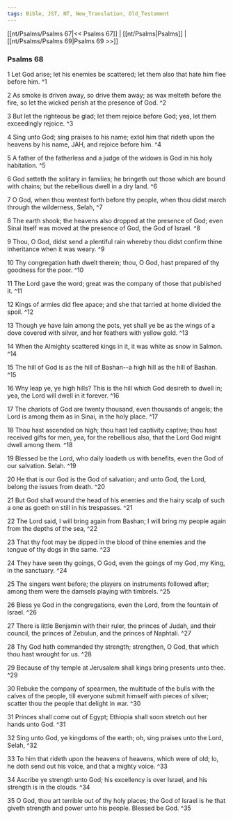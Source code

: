 ```yaml
---
tags: Bible, JST, NT, New_Translation, Old_Testament
---
```


[[nt/Psalms/Psalms 67|<< Psalms 67]] | [[nt/Psalms|Psalms]] | [[nt/Psalms/Psalms 69|Psalms 69 >>]]

### Psalms 68

1 Let God arise; let his enemies be scattered; let them also that hate him flee before him.  ^1

2 As smoke is driven away, so drive them away; as wax melteth before the fire, so let the wicked perish at the presence of God.  ^2

3 But let the righteous be glad; let them rejoice before God; yea, let them exceedingly rejoice.  ^3

4 Sing unto God; sing praises to his name; extol him that rideth upon the heavens by his name, JAH, and rejoice before him.  ^4

5 A father of the fatherless and a judge of the widows is God in his holy habitation.  ^5

6 God setteth the solitary in families; he bringeth out those which are bound with chains; but the rebellious dwell in a dry land.  ^6

7 O God, when thou wentest forth before thy people, when thou didst march through the wilderness, Selah,  ^7

8 The earth shook; the heavens also dropped at the presence of God; even Sinai itself was moved at the presence of God, the God of Israel.  ^8

9 Thou, O God, didst send a plentiful rain whereby thou didst confirm thine inheritance when it was weary.  ^9

10 Thy congregation hath dwelt therein; thou, O God, hast prepared of thy goodness for the poor.  ^10

11 The Lord gave the word; great was the company of those that published it.  ^11

12 Kings of armies did flee apace; and she that tarried at home divided the spoil.  ^12

13 Though ye have lain among the pots, yet shall ye be as the wings of a dove covered with silver, and her feathers with yellow gold.  ^13

14 When the Almighty scattered kings in it, it was white as snow in Salmon.  ^14

15 The hill of God is as the hill of Bashan\--a high hill as the hill of Bashan.  ^15

16 Why leap ye, ye high hills? This is the hill which God desireth to dwell in; yea, the Lord will dwell in it forever.  ^16

17 The chariots of God are twenty thousand, even thousands of angels; the Lord is among them as in Sinai, in the holy place.  ^17

18 Thou hast ascended on high; thou hast led captivity captive; thou hast received gifts for men, yea, for the rebellious also, that the Lord God might dwell among them.  ^18

19 Blessed be the Lord, who daily loadeth us with benefits, even the God of our salvation. Selah.  ^19

20 He that is our God is the God of salvation; and unto God, the Lord, belong the issues from death.  ^20

21 But God shall wound the head of his enemies and the hairy scalp of such a one as goeth on still in his trespasses.  ^21

22 The Lord said, I will bring again from Bashan; I will bring my people again from the depths of the sea,  ^22

23 That thy foot may be dipped in the blood of thine enemies and the tongue of thy dogs in the same.  ^23

24 They have seen thy goings, O God, even the goings of my God, my King, in the sanctuary.  ^24

25 The singers went before; the players on instruments followed after; among them were the damsels playing with timbrels.  ^25

26 Bless ye God in the congregations, even the Lord, from the fountain of Israel.  ^26

27 There is little Benjamin with their ruler, the princes of Judah, and their council, the princes of Zebulun, and the princes of Naphtali.  ^27

28 Thy God hath commanded thy strength; strengthen, O God, that which thou hast wrought for us.  ^28

29 Because of thy temple at Jerusalem shall kings bring presents unto thee.  ^29

30 Rebuke the company of spearmen, the multitude of the bulls with the calves of the people, till everyone submit himself with pieces of silver; scatter thou the people that delight in war.  ^30

31 Princes shall come out of Egypt; Ethiopia shall soon stretch out her hands unto God.  ^31

32 Sing unto God, ye kingdoms of the earth; oh, sing praises unto the Lord, Selah,  ^32

33 To him that rideth upon the heavens of heavens, which were of old; lo, he doth send out his voice, and that a mighty voice.  ^33

34 Ascribe ye strength unto God; his excellency is over Israel, and his strength is in the clouds.  ^34

35 O God, thou art terrible out of thy holy places; the God of Israel is he that giveth strength and power unto his people. Blessed be God.  ^35

 
